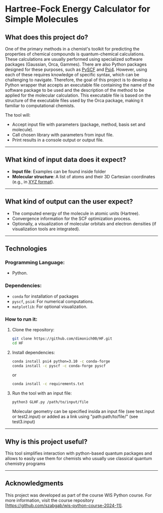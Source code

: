 # Hartree-Fock Energy Calculator for Simple Molecules

## What does this project do?

One of the primary methods in a chemist's toolkit for predicting the properties of chemical compounds is quantum-chemical calculations. These calculations are usually performed using specialized software packages (Gaussian, Orca, Gammes). There are also Python packages designed for these purposes, such as [PySCF](https://pyscf.org/index.html) and [Psi4](https://psicode.org/). However, using each of these requires knowledge of specific syntax, which can be challenging to navigate. Therefore, the goal of this project is to develop a Python wrapper that accepts an executable file containing the name of the software package to be used and the description of the method to be applied for the molecular calculation. This executable file is based on the structure of the executable files used by the Orca package, making it familiar to computational chemists.

The tool will:
- Accept input file with parameters (package, method, basis set and molecule).
- Call chosen library with parameters from input file.
- Print results in a console output or output file.

---

## What kind of input data does it expect?
- **Input file**: Examples can be found inside folder
- **Molecular structure**: A list of atoms and their 3D Cartesian coordinates (e.g., in [XYZ format](https://en.wikipedia.org/wiki/XYZ_file_format)).  

---

## What kind of output can the user expect?

- The computed energy of the molecule in atomic units (Hartree).  
- Convergence information for the SCF optimization process.  
- Optionally, a visualization of molecular orbitals and electron densities (if visualization tools are integrated).  

---

## Technologies

### Programming Language:
- Python.  

### Dependencies:
- `conda` for installation of packages
- `pyscf`, `psi4`: For numerical computations.  
- `matplotlib`: For optional visualization.  

### How to run it:
1. Clone the repository:  
   ```bash
   git clone https://github.com/dimonich00/HF.git
   cd HF
   ```
2. Install dependencies:
   ```bash
   conda install psi4 python=3.10 -c conda-forge
   conda install -c pyscf -c conda-forge pyscf
   ```

   or
     
   ```bash
   conda install -c requirements.txt
   ```
4. Run the tool with an input file:

   ```bash
   python3 GLHF.py /path/to/input/file
   ```
   
   Molecular geometry can be specified insida an input file (see test.input or test2.input) or added as a link using "path:path/to/file/" (see test3.input)

---

## Why is this project useful?

This tool simplifies interaction with python-based quantum packages and allows to easily use them for chemists who usually use classical quantum chemistry programs 

---

## Acknowledgments

This project was developed as part of the course WIS Python course. For more information, visit the course repository [https://github.com/szabgab/wis-python-course-2024-11].
